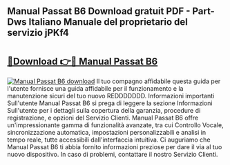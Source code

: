 ## Manual Passat B6 Download gratuit PDF - Part-Dws Italiano Manuale del proprietario del servizio jPKf4

# <h2><a href="http://dfelxv.blite.top/?on=Manual+Passat+B6">🔗Download 👉🔴 Manual Passat B6</a></h2>

[![Manual Passat B6 download](https://i.imgur.com/lujVjoI.png)](http://dfelxv.blite.top/?on=Manual+Passat+B6)
Il tuo compagno affidabile questa guida per l'utente fornisce una guida affidabile per il funzionamento e la manutenzione sicuri del tuo nuovo REDDDDDDD. Informazioni importanti Sull'utente Manual Passat B6 si prega di leggere la sezione Informazioni Sull'utente per i dettagli sulla copertura della garanzia, procedure di registrazione, e opzioni del Servizio Clienti. Manual Passat B6 offre un'impressionante gamma di funzionalità avanzate, tra cui Controllo Vocale, sincronizzazione automatica, impostazioni personalizzabili e analisi in tempo reale, tutte accessibili dall'interfaccia intuitiva. Ci auguriamo che Manual Passat B6 ti abbia fornito informazioni preziose per dare il via al tuo nuovo dispositivo. In caso di problemi, contattare il nostro Servizio Clienti.

